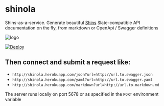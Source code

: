 # shinola
Shins-as-a-service. Generate beautiful [Shins](https://github.com/mermade/shins) Slate-compatible API documentation on the fly, from markdown or OpenApi / Swagger definitions

![logo](https://mermade.github.io/shinola/logo.png)

[![Deploy](https://www.herokucdn.com/deploy/button.svg)](https://heroku.com/deploy)

## Then connect and submit a request like:

* `http://shinola.herokuapp.com/json?url=http://url.to.swagger.json`
* `http://shinola.herokuapp.com/yaml?url=http://url.to.swagger.yaml`
* `http://shinola.herokuapp.com/markdown?url=http://url.to.markdown.md`

The server runs locally on port 5678 or as specified in the `PORT` environment variable
